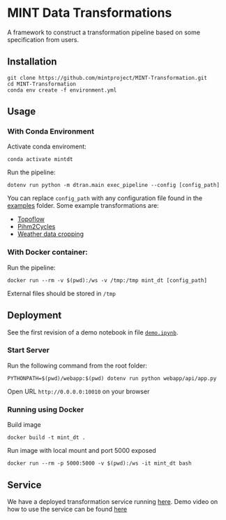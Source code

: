 # MINT Data Transformations

A framework to construct a transformation pipeline based on some specification from users.

## Installation

```
git clone https://github.com/mintproject/MINT-Transformation.git
cd MINT-Transformation
conda env create -f environment.yml
```

## Usage
### With Conda Environment
Activate conda enviroment:
```
conda activate mintdt
```

Run the pipeline:

```
dotenv run python -m dtran.main exec_pipeline --config [config_path]
```

You can replace `config_path` with any configuration file found in the [examples](https://github.com/mintproject/MINT-Transformation/tree/master/examples) folder. Some example transformations are:
- [Topoflow](https://github.com/mintproject/MINT-Transformation/blob/master/examples/topoflow4/topoflow_climate.yml)
- [Pihm2Cycles](https://github.com/mintproject/MINT-Transformation/blob/master/examples/pihm2cycles/config.yml)
- [Weather data cropping](https://github.com/mintproject/MINT-Transformation/blob/master/examples/cropping_weather_dataset.yml)
### With Docker container:
Run the pipeline:

```
docker run --rm -v $(pwd):/ws -v /tmp:/tmp mint_dt [config_path]
```
External files should be stored in `/tmp`
## Deployment

See the first revision of a demo notebook in file [`demo.ipynb`](https://github.com/mintproject/MINT-Transformation/blob/master/examples/demo.ipynb).


### Start Server

Run the following command from the root folder:

```
PYTHONPATH=$(pwd)/webapp:$(pwd) dotenv run python webapp/api/app.py
```

Open URL `http://0.0.0.0:10010` on your browser

### Running using Docker

Build image

```
docker build -t mint_dt .
```

Run image with local mount and port 5000 exposed

```
docker run --rm -p 5000:5000 -v $(pwd):/ws -it mint_dt bash
```
## Service

We have a deployed transformation service running [here](https://data-trans.mint.isi.edu/). Demo video on how to use the service can be found [here](https://drive.google.com/file/d/1YCPCV2dVbkju_haY8Gj9YxTUpADyMKhT/view)
